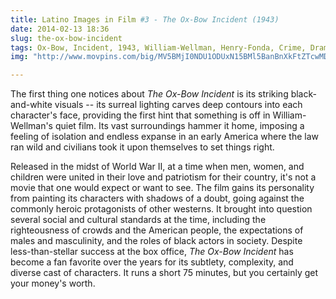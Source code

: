```yaml
---
title: Latino Images in Film #3 - The Ox-Bow Incident (1943)
date: 2014-02-13 18:36 
slug: the-ox-bow-incident
tags: Ox-Bow, Incident, 1943, William-Wellman, Henry-Fonda, Crime, Drama, Western
img: "http://www.movpins.com/big/MV5BMjI0NDU1ODUxN15BMl5BanBnXkFtZTcwMDAzNjQ5Ng/still-of-dana-andrews-in-the-ox-bow-incident-(1943)-large-picture.jpg"

---
```


The first thing one notices about _The Ox-Bow Incident_ is its striking black-and-white visuals -- its surreal lighting carves deep contours into each character's face, providing the first hint that something is off in William-Wellman's quiet film. Its vast surroundings hammer it home, imposing a feeling of isolation and endless expanse in an early America where the law ran wild and civilians took it upon themselves to set things right. 

Released in the midst of World War II, at a time when men, women, and children were united in their love and patriotism for their country, it's not a movie that one would expect or want to see. The film gains its personality from painting its characters with shadows of a doubt, going against the commonly heroic protagonists of other westerns. It brought into question several social and cultural standards at the time, including the righteousness of crowds and the American people, the expectations of males and masculinity, and the roles of black actors in society. Despite less-than-stellar success at the box office, _The Ox-Bow Incident_ has become a fan favorite over the years for its subtlety, complexity, and diverse cast of characters. It runs a short 75 minutes, but you certainly get your money's worth.